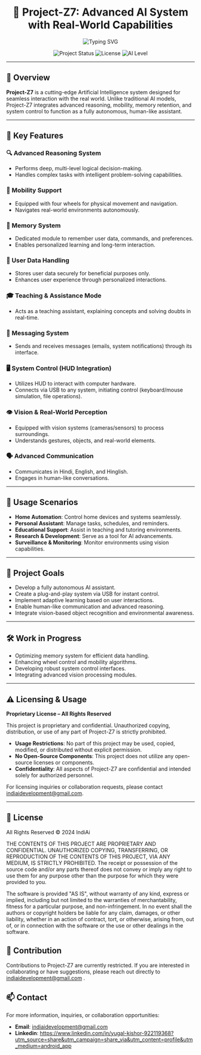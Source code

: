 <h1 align="center">
  🤖 Project-Z7: Advanced AI System with Real-World Capabilities
</h1>

<p align="center">
  <img src="https://readme-typing-svg.herokuapp.com?font=Fira+Code&pause=700&color=FEE75C&center=true&width=600&lines=Welcome+to+Project-Z7!;Experience+Next-Gen+AI+Integration;Autonomous+Mobility+and+System+Control" alt="Typing SVG" />
</p>

<p align="center">
  <img src="https://img.shields.io/badge/Status-In%20Development-yellow?style=for-the-badge" alt="Project Status" />
  <img src="https://img.shields.io/badge/License-Proprietary-red?style=for-the-badge" alt="License" />
  <img src="https://img.shields.io/badge/AI%20Level-Advanced-blue?style=for-the-badge" alt="AI Level" />
</p>

---

## 📌 Overview

**Project-Z7** is a cutting-edge Artificial Intelligence system designed for seamless interaction with the real world. Unlike traditional AI models, Project-Z7 integrates advanced reasoning, mobility, memory retention, and system control to function as a fully autonomous, human-like assistant.

---

## 🧠 Key Features

### 🔍 Advanced Reasoning System
- Performs deep, multi-level logical decision-making.
- Handles complex tasks with intelligent problem-solving capabilities.

### 🚗 Mobility Support
- Equipped with four wheels for physical movement and navigation.
- Navigates real-world environments autonomously.

### 🧠 Memory System
- Dedicated module to remember user data, commands, and preferences.
- Enables personalized learning and long-term interaction.

### 🔐 User Data Handling
- Stores user data securely for beneficial purposes only.
- Enhances user experience through personalized interactions.

### 🎓 Teaching & Assistance Mode
- Acts as a teaching assistant, explaining concepts and solving doubts in real-time.

### 📩 Messaging System
- Sends and receives messages (emails, system notifications) through its interface.

### 🖥️ System Control (HUD Integration)
- Utilizes HUD to interact with computer hardware.
- Connects via USB to any system, initiating control (keyboard/mouse simulation, file operations).

### 👁️ Vision & Real-World Perception
- Equipped with vision systems (cameras/sensors) to process surroundings.
- Understands gestures, objects, and real-world elements.

### 🗣️ Advanced Communication
- Communicates in Hindi, English, and Hinglish.
- Engages in human-like conversations.

---

## 🎯 Usage Scenarios

- **Home Automation**: Control home devices and systems seamlessly.
- **Personal Assistant**: Manage tasks, schedules, and reminders.
- **Educational Support**: Assist in teaching and tutoring environments.
- **Research & Development**: Serve as a tool for AI advancements.
- **Surveillance & Monitoring**: Monitor environments using vision capabilities.

---

## 🚀 Project Goals

- Develop a fully autonomous AI assistant.
- Create a plug-and-play system via USB for instant control.
- Implement adaptive learning based on user interactions.
- Enable human-like communication and advanced reasoning.
- Integrate vision-based object recognition and environmental awareness.

---

## 🛠️ Work in Progress

- Optimizing memory system for efficient data handling.
- Enhancing wheel control and mobility algorithms.
- Developing robust system control interfaces.
- Integrating advanced vision processing modules.

---

## ⚠️ Licensing & Usage

**Proprietary License – All Rights Reserved**

This project is proprietary and confidential. Unauthorized copying, distribution, or use of any part of Project-Z7 is strictly prohibited.

- **Usage Restrictions**: No part of this project may be used, copied, modified, or distributed without explicit permission.
- **No Open-Source Components**: This project does not utilize any open-source licenses or components.
- **Confidentiality**: All aspects of Project-Z7 are confidential and intended solely for authorized personnel.

For licensing inquiries or collaboration requests, please contact indiaidevelopment@gmail.com.

---

## 📄 License

All Rights Reserved © 2024 IndiAi

THE CONTENTS OF THIS PROJECT ARE PROPRIETARY AND CONFIDENTIAL.
UNAUTHORIZED COPYING, TRANSFERRING, OR REPRODUCTION OF THE CONTENTS OF THIS PROJECT, VIA ANY MEDIUM, IS STRICTLY PROHIBITED.
The receipt or possession of the source code and/or any parts thereof does not convey or imply any right to use them
for any purpose other than the purpose for which they were provided to you.

The software is provided "AS IS", without warranty of any kind, express or implied, including but not limited to
the warranties of merchantability, fitness for a particular purpose, and non-infringement.
In no event shall the authors or copyright holders be liable for any claim, damages,
or other liability, whether in an action of contract, tort, or otherwise,
arising from, out of, or in connection with the software or the use or other dealings in the software.


## 🤝 Contribution

Contributions to Project-Z7 are currently restricted. If you are interested in collaborating or have suggestions, please reach out directly to indiaidevelopment@gmail.com .


## 📫 Contact

For more information, inquiries, or collaboration opportunities:

- **Email**: indiaidevelopment@gmail.com
- **Linkedin**: https://www.linkedin.com/in/yugal-kishor-922119368?utm_source=share&utm_campaign=share_via&utm_content=profile&utm_medium=android_app



